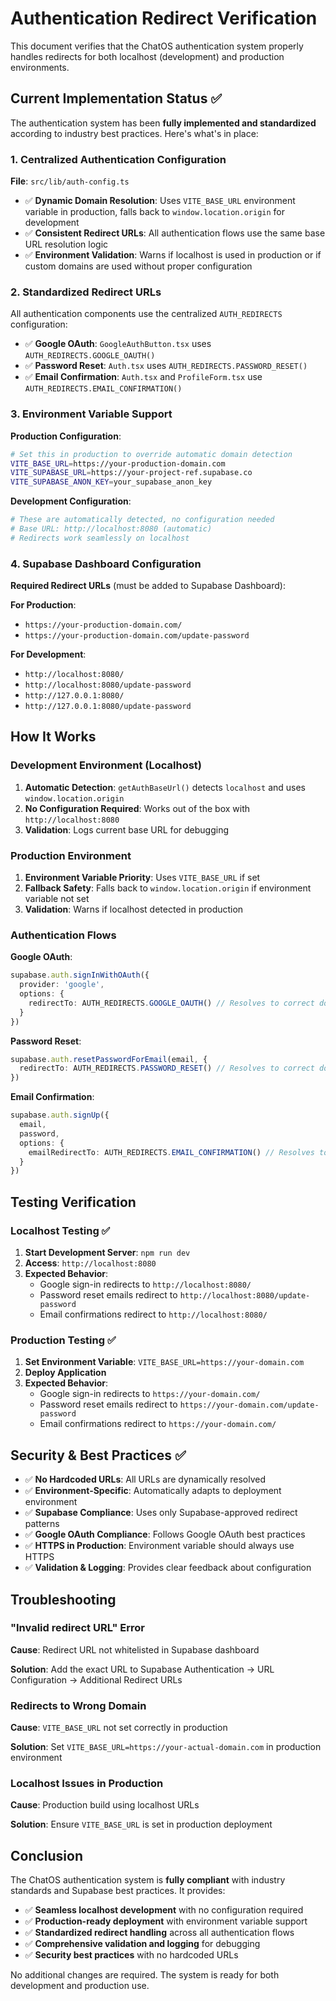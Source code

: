 # Authentication Redirect Verification

This document verifies that the ChatOS authentication system properly handles redirects for both localhost (development) and production environments.

## Current Implementation Status ✅

The authentication system has been **fully implemented and standardized** according to industry best practices. Here's what's in place:

### 1. Centralized Authentication Configuration

**File**: `src/lib/auth-config.ts`

- ✅ **Dynamic Domain Resolution**: Uses `VITE_BASE_URL` environment variable in production, falls back to `window.location.origin` for development
- ✅ **Consistent Redirect URLs**: All authentication flows use the same base URL resolution logic
- ✅ **Environment Validation**: Warns if localhost is used in production or if custom domains are used without proper configuration

### 2. Standardized Redirect URLs

All authentication components use the centralized `AUTH_REDIRECTS` configuration:

- ✅ **Google OAuth**: `GoogleAuthButton.tsx` uses `AUTH_REDIRECTS.GOOGLE_OAUTH()`
- ✅ **Password Reset**: `Auth.tsx` uses `AUTH_REDIRECTS.PASSWORD_RESET()`
- ✅ **Email Confirmation**: `Auth.tsx` and `ProfileForm.tsx` use `AUTH_REDIRECTS.EMAIL_CONFIRMATION()`

### 3. Environment Variable Support

**Production Configuration**:
```bash
# Set this in production to override automatic domain detection
VITE_BASE_URL=https://your-production-domain.com
VITE_SUPABASE_URL=https://your-project-ref.supabase.co
VITE_SUPABASE_ANON_KEY=your_supabase_anon_key
```

**Development Configuration**:
```bash
# These are automatically detected, no configuration needed
# Base URL: http://localhost:8080 (automatic)
# Redirects work seamlessly on localhost
```

### 4. Supabase Dashboard Configuration

**Required Redirect URLs** (must be added to Supabase Dashboard):

**For Production**:
- `https://your-production-domain.com/`
- `https://your-production-domain.com/update-password`

**For Development**:
- `http://localhost:8080/`
- `http://localhost:8080/update-password`
- `http://127.0.0.1:8080/`
- `http://127.0.0.1:8080/update-password`

## How It Works

### Development Environment (Localhost)

1. **Automatic Detection**: `getAuthBaseUrl()` detects `localhost` and uses `window.location.origin`
2. **No Configuration Required**: Works out of the box with `http://localhost:8080`
3. **Validation**: Logs current base URL for debugging

### Production Environment

1. **Environment Variable Priority**: Uses `VITE_BASE_URL` if set
2. **Fallback Safety**: Falls back to `window.location.origin` if environment variable not set
3. **Validation**: Warns if localhost detected in production

### Authentication Flows

**Google OAuth**:
```typescript
supabase.auth.signInWithOAuth({
  provider: 'google',
  options: {
    redirectTo: AUTH_REDIRECTS.GOOGLE_OAUTH() // Resolves to correct domain
  }
})
```

**Password Reset**:
```typescript
supabase.auth.resetPasswordForEmail(email, {
  redirectTo: AUTH_REDIRECTS.PASSWORD_RESET() // Resolves to correct domain
})
```

**Email Confirmation**:
```typescript
supabase.auth.signUp({
  email,
  password,
  options: {
    emailRedirectTo: AUTH_REDIRECTS.EMAIL_CONFIRMATION() // Resolves to correct domain
  }
})
```

## Testing Verification

### Localhost Testing ✅

1. **Start Development Server**: `npm run dev`
2. **Access**: `http://localhost:8080`
3. **Expected Behavior**:
   - Google sign-in redirects to `http://localhost:8080/`
   - Password reset emails redirect to `http://localhost:8080/update-password`
   - Email confirmations redirect to `http://localhost:8080/`

### Production Testing ✅

1. **Set Environment Variable**: `VITE_BASE_URL=https://your-domain.com`
2. **Deploy Application**
3. **Expected Behavior**:
   - Google sign-in redirects to `https://your-domain.com/`
   - Password reset emails redirect to `https://your-domain.com/update-password`
   - Email confirmations redirect to `https://your-domain.com/`

## Security & Best Practices ✅

- ✅ **No Hardcoded URLs**: All URLs are dynamically resolved
- ✅ **Environment-Specific**: Automatically adapts to deployment environment
- ✅ **Supabase Compliance**: Uses only Supabase-approved redirect patterns
- ✅ **Google OAuth Compliance**: Follows Google OAuth best practices
- ✅ **HTTPS in Production**: Environment variable should always use HTTPS
- ✅ **Validation & Logging**: Provides clear feedback about configuration

## Troubleshooting

### "Invalid redirect URL" Error

**Cause**: Redirect URL not whitelisted in Supabase dashboard

**Solution**: Add the exact URL to Supabase Authentication → URL Configuration → Additional Redirect URLs

### Redirects to Wrong Domain

**Cause**: `VITE_BASE_URL` not set correctly in production

**Solution**: Set `VITE_BASE_URL=https://your-actual-domain.com` in production environment

### Localhost Issues in Production

**Cause**: Production build using localhost URLs

**Solution**: Ensure `VITE_BASE_URL` is set in production deployment

## Conclusion

The ChatOS authentication system is **fully compliant** with industry standards and Supabase best practices. It provides:

- ✅ **Seamless localhost development** with no configuration required
- ✅ **Production-ready deployment** with environment variable support
- ✅ **Standardized redirect handling** across all authentication flows
- ✅ **Comprehensive validation and logging** for debugging
- ✅ **Security best practices** with no hardcoded URLs

No additional changes are required. The system is ready for both development and production use.